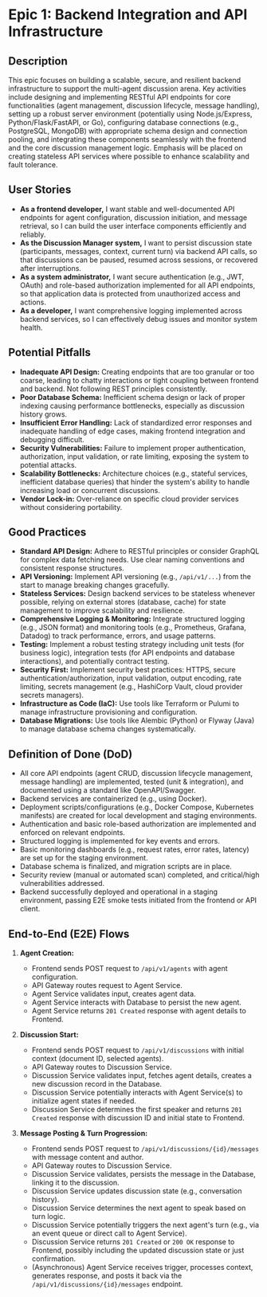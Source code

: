 # Epic 1: Backend Integration and API Infrastructure

## Description

This epic focuses on building a scalable, secure, and resilient backend infrastructure to support the multi-agent discussion arena. Key activities include designing and implementing RESTful API endpoints for core functionalities (agent management, discussion lifecycle, message handling), setting up a robust server environment (potentially using Node.js/Express, Python/Flask/FastAPI, or Go), configuring database connections (e.g., PostgreSQL, MongoDB) with appropriate schema design and connection pooling, and integrating these components seamlessly with the frontend and the core discussion management logic. Emphasis will be placed on creating stateless API services where possible to enhance scalability and fault tolerance.

## User Stories

- **As a frontend developer,** I want stable and well-documented API endpoints for agent configuration, discussion initiation, and message retrieval, so I can build the user interface components efficiently and reliably.
- **As the Discussion Manager system,** I want to persist discussion state (participants, messages, context, current turn) via backend API calls, so that discussions can be paused, resumed across sessions, or recovered after interruptions.
- **As a system administrator,** I want secure authentication (e.g., JWT, OAuth) and role-based authorization implemented for all API endpoints, so that application data is protected from unauthorized access and actions.
- **As a developer,** I want comprehensive logging implemented across backend services, so I can effectively debug issues and monitor system health.

## Potential Pitfalls

- **Inadequate API Design:** Creating endpoints that are too granular or too coarse, leading to chatty interactions or tight coupling between frontend and backend. Not following REST principles consistently.
- **Poor Database Schema:** Inefficient schema design or lack of proper indexing causing performance bottlenecks, especially as discussion history grows.
- **Insufficient Error Handling:** Lack of standardized error responses and inadequate handling of edge cases, making frontend integration and debugging difficult.
- **Security Vulnerabilities:** Failure to implement proper authentication, authorization, input validation, or rate limiting, exposing the system to potential attacks.
- **Scalability Bottlenecks:** Architecture choices (e.g., stateful services, inefficient database queries) that hinder the system's ability to handle increasing load or concurrent discussions.
- **Vendor Lock-in:** Over-reliance on specific cloud provider services without considering portability.

## Good Practices

- **Standard API Design:** Adhere to RESTful principles or consider GraphQL for complex data fetching needs. Use clear naming conventions and consistent response structures.
- **API Versioning:** Implement API versioning (e.g., `/api/v1/...`) from the start to manage breaking changes gracefully.
- **Stateless Services:** Design backend services to be stateless whenever possible, relying on external stores (database, cache) for state management to improve scalability and resilience.
- **Comprehensive Logging & Monitoring:** Integrate structured logging (e.g., JSON format) and monitoring tools (e.g., Prometheus, Grafana, Datadog) to track performance, errors, and usage patterns.
- **Testing:** Implement a robust testing strategy including unit tests (for business logic), integration tests (for API endpoints and database interactions), and potentially contract testing.
- **Security First:** Implement security best practices: HTTPS, secure authentication/authorization, input validation, output encoding, rate limiting, secrets management (e.g., HashiCorp Vault, cloud provider secrets managers).
- **Infrastructure as Code (IaC):** Use tools like Terraform or Pulumi to manage infrastructure provisioning and configuration.
- **Database Migrations:** Use tools like Alembic (Python) or Flyway (Java) to manage database schema changes systematically.

## Definition of Done (DoD)

- All core API endpoints (agent CRUD, discussion lifecycle management, message handling) are implemented, tested (unit & integration), and documented using a standard like OpenAPI/Swagger.
- Backend services are containerized (e.g., using Docker).
- Deployment scripts/configurations (e.g., Docker Compose, Kubernetes manifests) are created for local development and staging environments.
- Authentication and basic role-based authorization are implemented and enforced on relevant endpoints.
- Structured logging is implemented for key events and errors.
- Basic monitoring dashboards (e.g., request rates, error rates, latency) are set up for the staging environment.
- Database schema is finalized, and migration scripts are in place.
- Security review (manual or automated scan) completed, and critical/high vulnerabilities addressed.
- Backend successfully deployed and operational in a staging environment, passing E2E smoke tests initiated from the frontend or API client.

## End-to-End (E2E) Flows

1.  **Agent Creation:**
    - Frontend sends POST request to `/api/v1/agents` with agent configuration.
    - API Gateway routes request to Agent Service.
    - Agent Service validates input, creates agent data.
    - Agent Service interacts with Database to persist the new agent.
    - Agent Service returns `201 Created` response with agent details to Frontend.

2.  **Discussion Start:**
    - Frontend sends POST request to `/api/v1/discussions` with initial context (document ID, selected agents).
    - API Gateway routes to Discussion Service.
    - Discussion Service validates input, fetches agent details, creates a new discussion record in the Database.
    - Discussion Service potentially interacts with Agent Service(s) to initialize agent states if needed.
    - Discussion Service determines the first speaker and returns `201 Created` response with discussion ID and initial state to Frontend.

3.  **Message Posting & Turn Progression:**
    - Frontend sends POST request to `/api/v1/discussions/{id}/messages` with message content and author.
    - API Gateway routes to Discussion Service.
    - Discussion Service validates, persists the message in the Database, linking it to the discussion.
    - Discussion Service updates discussion state (e.g., conversation history).
    - Discussion Service determines the next agent to speak based on turn logic.
    - Discussion Service potentially triggers the next agent's turn (e.g., via an event queue or direct call to Agent Service).
    - Discussion Service returns `201 Created` or `200 OK` response to Frontend, possibly including the updated discussion state or just confirmation.
    - (Asynchronous) Agent Service receives trigger, processes context, generates response, and posts it back via the `/api/v1/discussions/{id}/messages` endpoint. 
